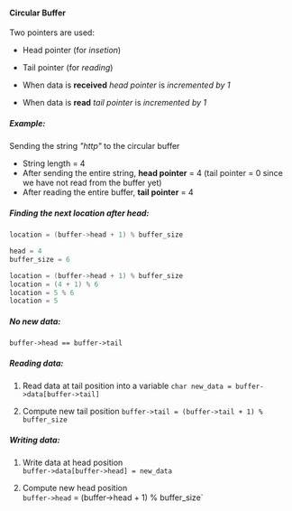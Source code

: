 #### Circular Buffer

Two pointers are used:
* Head pointer  (for _insetion_)
* Tail pointer  (for _reading_)

* When data is **received** _head pointer_ is _incremented by 1_
* When data is **read** _tail pointer_ is _incremented by 1_


##### Example:

Sending the string _"http"_ to the circular buffer

* String length = 4
* After sending the entire string, **head pointer** = 4 (tail pointer = 0 since we have not read from the buffer yet)
* After reading the entire buffer, **tail pointer** = 4

##### Finding the next location after head:

```c
location = (buffer->head + 1) % buffer_size

head = 4
buffer_size = 6

location = (buffer->head + 1) % buffer_size
location = (4 + 1) % 6
location = 5 % 6
location = 5
```   


##### No new data:

`buffer->head == buffer->tail`


##### Reading data:

1. Read data at tail position into a variable 
`char new_data = buffer->data[buffer->tail]`

2. Compute new tail position 
`buffer->tail = (buffer->tail + 1) % buffer_size`   


##### Writing data:

1. Write data at head position  
`buffer->data[buffer->head] = new_data`

2. Compute new head position  
`buffer->head` = (buffer->head + 1) % buffer_size`